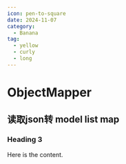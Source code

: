 ```yaml
---
icon: pen-to-square
date: 2024-11-07
category:
  - Banana
tag:
  - yellow
  - curly
  - long
---
```


# ObjectMapper

## 读取json转  model  list map



### Heading 3

Here is the content.
